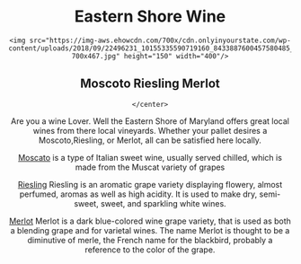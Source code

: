 
<html lang="en">
<head>
  <meta charset="UTF-8">
  
  <meta http-equiv="X-UA-Compatible" content="ie=edge">
  <title>Eastern Shore Wine</title>
  </head>
<body>
  <center>
  <h1>Eastern Shore Wine</h1>
    
    <img src="https://img-aws.ehowcdn.com/700x/cdn.onlyinyourstate.com/wp-content/uploads/2018/09/22496231_10155335590719160_8433887600457580485_o-700x467.jpg" height="150" width="400"/>
    
    
 <h2>
 Moscoto
 Riesling
 Merlot
  </h2> 


    </center>
  
  
  
 <section> <p>Are you a wine Lover. Well the Eastern Shore of Maryland offers great local wines from there local vineyards. Whether your pallet desires a  Moscoto,Riesling, or Merlot, all can be satisfied here locally.
    </p></section>
  
 <section> <p> <a  href="https://www.st-michaels-winery.com/">Moscato</a> is a type of Italian sweet wine, usually served chilled, which is made from the Muscat variety of grapes</p>
   </section>
  
  <section><p><a href="https://www.st-michaels-winery.com/">Riesling</a> Riesling is an aromatic grape variety displaying flowery, almost perfumed, aromas as well as high acidity. It is used to make dry, semi-sweet, sweet, and sparkling white wines.</p>
    </section>
  
  <section>
  <p> <a href="https://www.bordeleauwine.com/">Merlot</a> Merlot is a dark blue-colored wine grape variety, that is used as both a blending grape and for varietal wines. The name Merlot is thought to be a diminutive of merle, the French name for the blackbird, probably a reference to the color of the grape.</p>
 </section>
  
  
  
</body>
</html>
